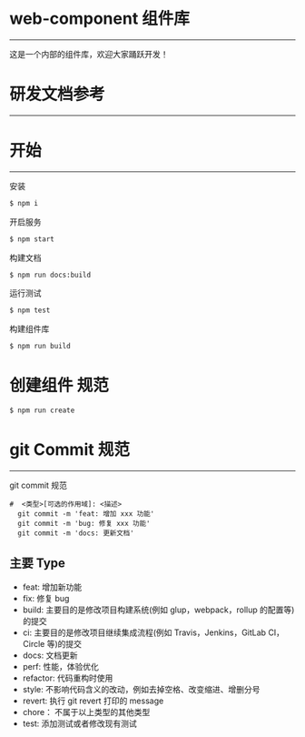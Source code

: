 # web-component 组件库

---

这是一个内部的组件库，欢迎大家踊跃开发！

# 研发文档参考

---

# 开始

---

安装

```bash
$ npm i
```

开启服务

```bash
$ npm start
```

构建文档

```bash
$ npm run docs:build
```

运行测试

```bash
$ npm test
```

构建组件库

```bash
$ npm run build
```

# 创建组件 规范

```bash
$ npm run create
```

# git Commit 规范

---

git commit 规范

```shell
#  <类型>[可选的作用域]: <描述>
  git commit -m 'feat: 增加 xxx 功能'
  git commit -m 'bug: 修复 xxx 功能'
  git commit -m 'docs: 更新文档'
```

## 主要 Type

- feat: 增加新功能
- fix: 修复 bug
- build: 主要目的是修改项目构建系统(例如 glup，webpack，rollup 的配置等)的提交
- ci: 主要目的是修改项目继续集成流程(例如 Travis，Jenkins，GitLab CI，Circle 等)的提交
- docs: 文档更新
- perf: 性能，体验优化
- refactor: 代码重构时使用
- style: 不影响代码含义的改动，例如去掉空格、改变缩进、增删分号
- revert: 执行 git revert 打印的 message
- chore： 不属于以上类型的其他类型
- test: 添加测试或者修改现有测试
